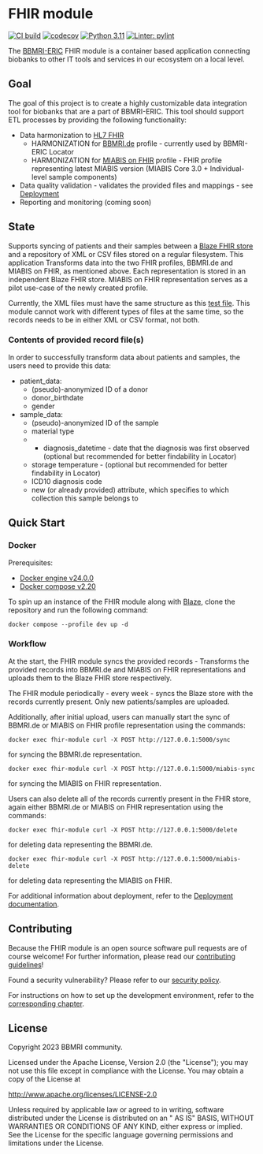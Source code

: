 # FHIR module

[![CI build](https://github.com/BBMRI-cz/fhir-module/actions/workflows/build.yml/badge.svg)](https://github.com/BBMRI-cz/Data-Integration-Module/actions/workflows/build.yml) [![codecov](https://codecov.io/gh/BBMRI-cz/fhir-module/branch/main/graph/badge.svg?token=3eklJNhIS5)](https://codecov.io/gh/BBMRI-cz/fhir-module) [![Python 3.11](https://img.shields.io/badge/python-3.11-blue.svg)](https://www.python.org/downloads/release/python-360/) [![Linter: pylint](https://img.shields.io/badge/Linter-pylint-yellowgreen)](https://github.com/pylint-dev/pylint)

The [BBMRI-ERIC](https://www.bbmri-eric.eu/) FHIR module is a container based application connecting biobanks
to other IT tools and services in our ecosystem on a local level.
## Goal

The goal of this project is to create a highly customizable data integration tool for biobanks that are a
part of BBMRI-ERIC. This tool should support ETL processes by providing the following functionality:

- Data harmonization to [HL7 FHIR](https://www.hl7.org/fhir/)
    - HARMONIZATION for [BBMRI.de](https://simplifier.net/bbmri.de) profile - currently used by BBMRI-ERIC Locator
    - HARMONIZATION for [MIABIS on FHIR](https://simplifier.net/miabis) profile - FHIR profile representing latest MIABIS version (MIABIS Core 3.0 + Individual-level sample components)
- Data quality validation - validates the provided files and mappings - see [Deployment](docs/DEPLOYMENT.md)
- Reporting and monitoring (coming soon)

## State

Supports syncing of patients and their samples between a [Blaze FHIR store](https://github.com/samply/blaze) and a repository of XML or CSV files
stored on a regular filesystem.
This application Transforms data into the two FHIR profiles, BBMRI.de and MIABIS on FHIR, as mentioned above.
Each representation is stored in an independent Blaze FHIR store. MIABIS on FHIR representation serves as a pilot use-case of the newly created profile.

Currently, the XML files must have the same structure as this [test file](./test/xml_data/MMCI_1.xml).
This module cannot work with different types of files at the same time, so the records needs to be in either XML or CSV format, not both.

### Contents of provided record file(s)
In order to successfully transform data about patients and samples, the users need to provide this data:
- patient_data:
  - (pseudo)-anonymized ID of a donor
  - donor_birthdate
  - gender
- sample_data:
  - (pseudo)-anonymized ID of the sample
  - material type 
  - - diagnosis_datetime - date that the diagnosis was first observed (optional but recommended for better findability in Locator)
  - storage temperature - (optional but recommended for better findability in Locator)
  - ICD10 diagnosis code
  - new (or already provided) attribute, which specifies to which collection this sample belongs to


## Quick Start

### Docker

Prerequisites:

- [Docker engine v24.0.0](https://docs.docker.com/engine/release-notes/24.0/#2400)
- [Docker compose v2.20](https://docs.docker.com/compose/release-notes/#2200)

To spin up an instance of the FHIR module along with [Blaze](https://github.com/samply/blaze), clone the repository and
run the following command:

```shell
docker compose --profile dev up -d
```

### Workflow
At the start, the FHIR module syncs the provided records - Transforms the provided records into BBMRI.de and MIABIS on FHIR representations and uploads them to the Blaze FHIR store respectively.

The FHIR module periodically - every week - syncs the Blaze store with the records currently present. Only new patients/samples are uploaded.

Additionally, after initial upload, users can manually start the sync of BBMRI.de or MIABIS on FHIR profile representation using the commands:
```shell
docker exec fhir-module curl -X POST http://127.0.0.1:5000/sync
```
for syncing the BBMRI.de representation.
```shell
docker exec fhir-module curl -X POST http://127.0.0.1:5000/miabis-sync
```
for syncing the MIABIS on FHIR representation.

Users can also delete all of the records currently present in the FHIR store, again either BBMRI.de or MIABIS on FHIR representation using the commands:
```shell
docker exec fhir-module curl -X POST http://127.0.0.1:5000/delete
```
for deleting data representing the BBMRI.de.
```shell
docker exec fhir-module curl -X POST http://127.0.0.1:5000/miabis-delete
```
for deleting data representing the MIABIS on FHIR.

For additional information about deployment, refer to the [Deployment documentation](docs/DEPLOYMENT.md).
## Contributing

Because the FHIR module is an open source software pull requests are of course welcome! For further information, please
read our [contributing guidelines](docs/CONTRIBUTING.md)!

Found a security vulnerability? Please refer to our [security policy](docs/SECURITY.md).

For instructions on how to set up the development environment, refer to the
[corresponding chapter](docs/CONTRIBUTING.md#development-environment).


## License

Copyright 2023 BBMRI community.

Licensed under the Apache License, Version 2.0 (the "License"); you may not use this file except in compliance with the
License. You may obtain a copy of the License at

http://www.apache.org/licenses/LICENSE-2.0

Unless required by applicable law or agreed to in writing, software distributed under the License is distributed on an "
AS IS" BASIS, WITHOUT WARRANTIES OR CONDITIONS OF ANY KIND, either express or implied. See the License for the specific
language governing permissions and limitations under the License.